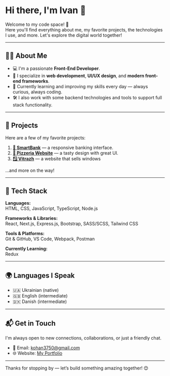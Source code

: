 # Hi there, I'm Ivan 👋

Welcome to my code space! 🚀  
Here you'll find everything about me, my favorite projects, the technologies I use, and more. Let's explore the digital world together!

---

## 👨‍💻 About Me

- 💻 I'm a passionate **Front-End Developer**.
- 🎯 I specialize in **web development**, **UI/UX design**, and **modern front-end frameworks**.
- 🌱 Currently learning and improving my skills every day — always curious, always coding.
- 🛠️ I also work with some backend technologies and tools to support full stack functionality.

---

## 🚀 Projects

Here are a few of my favorite projects:

1. [**🏦 SmartBank**](https://ivan3750.github.io/SmartBank/) — a responsive banking interface.
2. [**🍕 Pizzeria Website**](https://ivan3750.github.io/pizzle/dist/index.html) — a tasty design with great UI.
3. [**🪟 Vitrazh**](https://vitrazh.com.ua) — a website that sells windows

...and more on the way!

---

## 🧰 Tech Stack

**Languages:**  
HTML, CSS, JavaScript, TypeScript, Node.js

**Frameworks & Libraries:**  
React, Next.js, Express.js, Bootstrap, SASS/SCSS, Tailwind CSS

**Tools & Platforms:**  
Git & GitHub, VS Code, Webpack, Postman

**Currently Learning:**  
Redux

---

## 🌍 Languages I Speak

- 🇺🇦 Ukrainian (native)
- 🇬🇧 English (intermediate)
- 🇩🇰 Danish (intermediate)

---

## 📬 Get in Touch

I'm always open to new connections, collaborations, or just a friendly chat.

- 📧 Email: [kohan3750@gmail.com](mailto:kohan3750@gmail.com)  
- 🌐 Website: [My Portfolio](https://ivan3750.github.io/AboutMe/)

---

Thanks for stopping by — let’s build something amazing together! 😊
